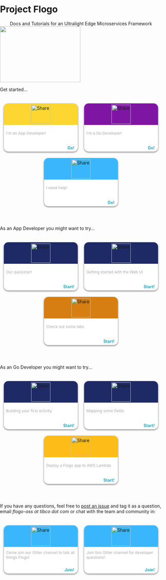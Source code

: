 # Project Flogo

<style>
html,
body {
  width: 100%;
  height: 100%;
  margin: 0;
  padding: 0;
}
body {
  align-items: center;
  flex-direction: row;
  flex-wrap: wrap;
  justify-content: center;
}
.cards {
  margin-top: 25px;
  align-items: center;
  display: flex;
  flex-direction: row;
  flex-wrap: wrap;
  justify-content: center;
  margin-bottom: 50px;
}
.card {
  position: relative;
  border-radius: 1em;
  width: 230px;
  height: 150px;
  background-color: #FFF;
  -webkit-box-shadow: 0 2px 5px #777;
  -moz-box-shadow: 0 2px 5px #777;
  box-shadow: 0 2px 5px #777;
  overflow: hidden;
  margin: 10px 10px;
  -webkit-transition: all 0.2s ease-in-out;
  -moz-transition: all 0.2s ease-in-out;
  transition: all 0.2s ease-in-out;
}
.card .card-header {
  position: absolute;
  align-items: center;
  display: flex;
  flex-direction: row;
  flex-wrap: wrap;
  justify-content: center;
  left: 0;
  top: 0;
  width: 100%;
  height: 45%;
}
.card .card-header .card-image {
  height: 60px;
}
.card .card-header.bg1 {
  background-color: #FDD632;
}
.card .card-header.bg2 {
  background-color: #7F16A3;
}
.card .card-header.bg3 {
  background-color: #3AB7FC;
} 
.card .card-header.bg4 {
  background-color: #1E2A66;
}
.card .card-header.bg5 {
  background-color: #D67E11;
}
.card .card-header.bg6 {
  background-color: #FEBC18;
}
.card .card-content {
  position: absolute;
  top: 45%;
  left: 0;
  width: 100%;
  height: 55%;
  padding: 0 3%;
}
.card .card-content .card-text {
  position: absolute;
  top: 15%;
  -webkit-transform: translate(0, -50%);
  -moz-transform: translate(0, -50%);
  transform: translate(0, -50%);
  color: #AAA;
  font-size: .85em;
}
.card .card-content .card-start {
  position: absolute;
  right: 10%;
  bottom: 5%;
  text-decoration: none;
  font-size: .9em;
  color: #1EAAC2;
  font-weight: bold;
}
.card .card-content .card-start:hover {
  color: #8ED4E0;
}
.card:hover {
  -webkit-box-shadow: 0 5px 6px #777;
  -moz-box-shadow: 0 5px 6px #777;
  box-shadow: 0 5px 6px #777;
  -webkit-transform: translate(0, -2%);
  -moz-transform: translate(0, -2%);
  transform: translate(0, -2%);
}
</style>



<center>Docs and Tutorials for an Ultralight Edge Microservices Framework</center>

<img src="./images/Flynn1.png" width="250" height="174"/>

<div class="line center">
    <p>Get started...<p/>
    <div class="cards">
        <div class="card">
            <div class="card-header bg1">
                <img class="card-image" src="./images/get-started/005-gamepad.svg" alt="Share" />
            </div>
            <div class="card-content">
                <p class="card-text center">I'm an App Developer!</p>
                <a class="card-start" href="#" onclick='show("appdev")' alt="Start">Go!</a>
            </div>
        </div>
        <div class="card">
            <div class="card-header bg2">
                <img class="card-image" src="./images/get-started/004-coding-1.svg" alt="Share" />
            </div>
            <div class="card-content">
                <p class="card-text">I'm a Go Developer!</p>
                <a class="card-start" href="#" onclick='show("godev")' alt="Start">Go!</a>
            </div>
        </div>
        <div class="card">
            <div class="card-header bg3">
                <img class="card-image" src="./images/get-started/001-support.svg" alt="Share" />
            </div>
            <div class="card-content">
                <p class="card-text">I need help!</p>
                <a class="card-start" href="#" onclick='show("talk")' alt="Start">Go!</a>
            </div>
        </div>
    </div>
</div>

<div class="line hidden" id="app">
    <p class="center">As an App Developer you might want to try...</p>
    <div class="cards">
        <div class="card">
            <div class="card-header bg4">
                <img class="card-image" src="./images/get-started/006-idea.svg" alt="Share" />
            </div>
            <div class="card-content">
                <p class="card-text center">Our quickstart</p>
                <a class="card-start" href="./getting-started/quickstart/" alt="Start">Start!</a>
            </div>
        </div>
        <div class="card">
            <div class="card-header bg4">
                <img class="card-image" src="./images/get-started/008-monitor.svg" alt="Share" />
            </div>
            <div class="card-content">
                <p class="card-text">Getting started with the Web UI</p>
                <a class="card-start" href="./getting-started/getting-started-webui/" alt="Start">Start!</a>
            </div>
        </div>
        <div class="card">
            <div class="card-header bg5">
                <img class="card-image" src="./images/get-started/009-list.svg" alt="Share" />
            </div>
            <div class="card-content">
                <p class="card-text">Check out some labs</p>
                <a class="card-start" href="./labs/" alt="Start">Start!</a>
            </div>
        </div>
    </div>
</div>

<div class="line hidden" id="golang">
    <p class="center">As an Go Developer you might want to try...</p>
    <div class="cards">
        <div class="card">
            <div class="card-header bg4">
                <img class="card-image" src="./images/get-started/010-gears.svg" alt="Share" />
            </div>
            <div class="card-content">
                <p class="card-text center">Building your first activity</p>
                <a class="card-start" href="./development/extensions/building-your-first-activity/" alt="Start">Start!</a>
            </div>
        </div>
        <div class="card">
            <div class="card-header bg4">
                <img class="card-image" src="./images/get-started/012-diagram.svg" alt="Share" />
            </div>
            <div class="card-content">
                <p class="card-text">Mapping some fields</p>
                <a class="card-start" href="./development/flows/mapping/" alt="Start">Start!</a>
            </div>
        </div>
        <div class="card">
            <div class="card-header bg6">
                <img class="card-image" src="./images/get-started/011-networking.svg" alt="Share" />
            </div>
            <div class="card-content">
                <p class="card-text">Deploy a Flogo app to AWS Lambda</p>
                <a class="card-start" href="./faas/how-to/" alt="Start">Start!</a>
            </div>
        </div>
    </div>
</div>

<div class="line hidden" id="docs">
</div>

<div class="line hidden" id="talk">    
    <p class="center">If you have any questions, feel free to <a href="https://github.com/TIBCOSoftware/flogo/issues/new" target="_blank">post an issue</a> and tag it as a question, email <i>flogo-oss at tibco dot com</i> or chat with the team and community in:</p>
    <div class="cards">
        <div class="card">
            <div class="card-header bg3">
                <img class="card-image" src="./images/get-started/001-support.svg" alt="Share" />
            </div>
            <div class="card-content">
                <p class="card-text">Come join our Gitter channel to talk all things Flogo!</p>
                <a class="card-start" href="https://gitter.im/project-flogo/Lobby?utm_source=share-link&utm_medium=link&utm_campaign=share-link" target="_blank" alt="Start">Join!</a>
            </div>
        </div>
        <div class="card">
            <div class="card-header bg3">
                <img class="card-image" src="./images/get-started/001-support.svg" alt="Share" />
            </div>
            <div class="card-content">
                <p class="card-text">Join this Gitter channel for developer questions!</p>
                <a class="card-start" href="https://gitter.im/project-flogo/developers?utm_source=share-link&utm_medium=link&utm_campaign=share-link" target="_blank" alt="Start">Join!</a>
            </div>
        </div>
    </div>
</div>

<script>
    function show(arg) {
        if (arg == "appdev") {
            showAppDev(true)
            showGoDev(false)
            showDocs(false)
            showTalk(false)
        }
        else if (arg == "godev") {
            showAppDev(false)
            showGoDev(true)
            showDocs(false)
            showTalk(false)
        }
        else if (arg == "docs") {
            showAppDev(false)
            showGoDev(false)
            showDocs(true)
            showTalk(false)
        }
        else if (arg == "talk") {
            showAppDev(false)
            showGoDev(false)
            showDocs(false)
            showTalk(true)
        }
    }

    function showAppDev(shouldShow) {
        if (shouldShow) {
            document.getElementById("app").classList.remove("hidden")
            document.getElementById("app").classList.add("block")
        } else {
            document.getElementById("app").classList.add("hidden")
            document.getElementById("app").classList.remove("block")
        }
    }

    function showGoDev(shouldShow) {
        if (shouldShow) {
            document.getElementById("golang").classList.remove("hidden")
            document.getElementById("golang").classList.add("block")
        } else {
            document.getElementById("golang").classList.add("hidden")
            document.getElementById("golang").classList.remove("block")
        }
    }

    function showDocs(shouldShow) {
        if (shouldShow) {
            document.getElementById("docs").classList.remove("hidden")
            document.getElementById("docs").classList.add("block")
        } else {
            document.getElementById("docs").classList.add("hidden")
            document.getElementById("docs").classList.remove("block")
        }
    }

    function showTalk(shouldShow) {
        if (shouldShow) {
            document.getElementById("talk").classList.remove("hidden")
            document.getElementById("talk").classList.add("block")
        } else {
            document.getElementById("talk").classList.add("hidden")
            document.getElementById("talk").classList.remove("block")
        }
    }
</script>
